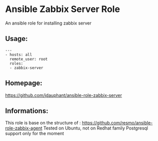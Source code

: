 # Ansible Zabbix Server Role
An ansible role for installing zabbix server

## Usage:

    ---
    - hosts: all
      remote_user: root
      roles:
      - zabbix-server

## Homepage: 

https://github.com/jdauphant/ansible-role-zabbix-server

## Informations:
This role is base on the structure of : https://github.com/resmo/ansible-role-zabbix-agent
Tested on Ubuntu, not on Redhat family
Postgresql support only for the moment